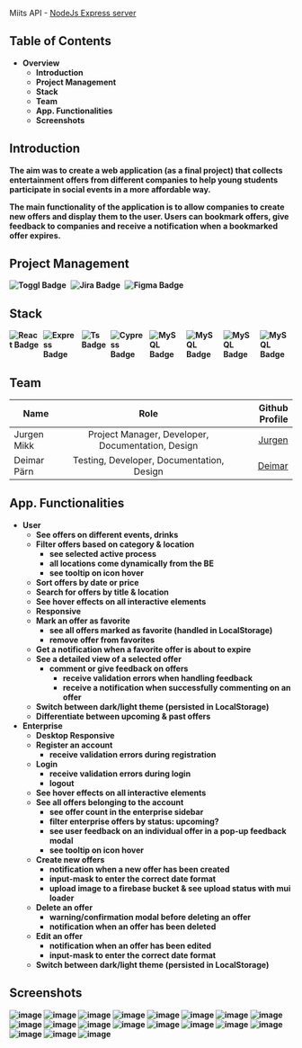 Miits API - [NodeJs Express server](https://github.com/deimar10/Miits-api)
## Table of Contents
* <strong>Overview</strong>
    * <strong>Introduction</strong>
    * <strong>Project Management</strong>
    * <strong>Stack</strong>
    * <strong>Team</strong>
    * <strong>App. Functionalities
    * <strong>Screenshots</strong>

## Introduction
The aim was to create a web application (as a <strong>final</strong> project) that collects entertainment offers from different companies to help young students participate in social events in a more <strong>affordable</strong> way.

The main functionality of the application is to allow companies to create new offers and display them to the user. Users can bookmark offers, give feedback to companies and receive a notification when a bookmarked offer expires.
## Project Management
<div style="display: flex; justify-content: start;">
  <img src="https://img.shields.io/badge/toggl-white?style=for-the-badge&logo=toggl&logoColor=purple" alt="Toggl Badge"/>
  <img style="margin-left: 0.5rem;" src="https://img.shields.io/badge/jira-white?style=for-the-badge&logo=jira&logoColor=blue" alt="Jira Badge"/>
  <img style="margin-left: 0.5rem;" src="https://img.shields.io/badge/figma-white?style=for-the-badge&logo=figma&logoColor=red" alt="Figma Badge"/>
</div>

## Stack
<div id="badges" style="display: flex; justify-content: start;">
        <img src="https://img.shields.io/badge/React-white?style=for-the-badge&logo=react&logoColor=blue" alt="React Badge"/>
        <img style="margin-left: 0.5rem;" src="https://img.shields.io/badge/NodeJs-white?style=for-the-badge&logo=express&logoColor=gray" alt="Express Badge"/>
        <img style="margin-left: 0.5rem;" src="https://img.shields.io/badge/TypeScript-white?style=for-the-badge&logo=typescript&logoColor=blue" alt="Ts Badge"/>
        <img style="margin-left: 0.5rem;" src="https://img.shields.io/badge/Cypress-white?style=for-the-badge&logo=cypress&logoColor=blue" alt="Cypress Badge"/>
        <img style="margin-left: 0.5rem;" src="https://img.shields.io/badge/MySQL-white?style=for-the-badge&logo=mysql&logoColor=black" alt="MySQL Badge"/>
        <img style="margin-left: 0.5rem;" src="https://img.shields.io/badge/Firebase-white?style=for-the-badge&logo=firebase&logoColor=orange" alt="MySQL Badge"/>
        <img style="margin-left: 0.5rem;" src="https://img.shields.io/badge/Chai-white?style=for-the-badge&logo=chai&logoColor=yellow" alt="MySQL Badge"/>
        <img style="margin-left: 0.5rem;" src="https://img.shields.io/badge/MUI-white?style=for-the-badge&logo=mui&logoColor=blue" alt="MySQL Badge"/>
    </div>

## Team
| Name        |                       Role                        |                         Github Profile |
|-------------|:-------------------------------------------------:|---------------------------------------:|
| Jurgen Mikk | Project Manager, Developer, Documentation, Design | [Jurgen](https://github.com/JurgenMik) |
| Deimar Pärn |     Testing, Developer, Documentation, Design     |  [Deimar](https://github.com/deimar10) |

## App. Functionalities
* User
  * See offers on different events, drinks
  * Filter offers based on category & location
    * see selected active process
    * all locations come dynamically from the BE
    * see tooltip on icon hover
  * Sort offers by date or price
  * Search for offers by title & location
  * See hover effects on all interactive elements
  * Responsive
  * Mark an offer as favorite
    * see all offers marked as favorite (handled in LocalStorage)
    * remove offer from favorites
  * Get a notification when a favorite offer is about to expire
  * See a detailed view of a selected offer
    * comment or give feedback on offers
      * receive validation errors when handling feedback
      * receive a notification when successfully commenting on an offer
  * Switch between dark/light theme (persisted in LocalStorage)
  * Differentiate between upcoming & past offers
* Enterprise
  * Desktop Responsive
  * Register an account
    * receive validation errors during registration
  * Login
    * receive validation errors during login
    * logout
  * See hover effects on all interactive elements
  * See all offers belonging to the account
    * see offer count in the enterprise sidebar
    * filter enterprise offers by status: upcoming?
    * see user feedback on an individual offer in a pop-up feedback modal
    * see tooltip on icon hover
  * Create new offers
    * notification when a new offer has been created
    * input-mask to enter the correct date format
    * upload image to a firebase bucket & see upload status with mui loader
  * Delete an offer
    * warning/confirmation modal before deleting an offer
    * notification when an offer has been deleted
  * Edit an offer
    * notification when an offer has been edited
    * input-mask to enter the correct date format
  * Switch between dark/light theme (persisted in LocalStorage)
## Screenshots
![image](https://user-images.githubusercontent.com/89903354/230744284-9fb29d47-3e7b-4e89-a3d0-4c323d35741f.png)
![image](https://user-images.githubusercontent.com/89903354/230744598-45df7852-f74b-4a5c-90ba-828dab8f4c37.png)
![image](https://user-images.githubusercontent.com/89903354/230744304-cd31a6fb-fe87-4d4d-aa35-47b40126e46c.png)
![image](https://user-images.githubusercontent.com/89903354/230744630-1a91af24-fd39-4c6d-b0a0-01b7095e8081.png)
![image](https://user-images.githubusercontent.com/89903354/230744657-59677d38-c56a-4d95-955c-70e8149116f6.png)
![image](https://user-images.githubusercontent.com/89903354/230744679-3d81e74f-d5bc-45bf-aca6-315888e0e615.png)
![image](https://user-images.githubusercontent.com/89903354/230744776-3694aea3-c7ec-463b-95d7-371d3520911f.png)
![image](https://user-images.githubusercontent.com/89903354/230744705-2313286f-748c-4dd7-ade1-c189e13e226d.png)
![image](https://user-images.githubusercontent.com/89903354/230744798-5cf25aef-a3c1-41bb-82ee-8a564430ad89.png)
![image](https://user-images.githubusercontent.com/89903354/230745036-68afb541-f325-4195-a1a8-96c00fd7908a.png)
![image](https://user-images.githubusercontent.com/89903354/230744819-07149426-d3a5-414b-9dae-0e960310cb74.png)
![image](https://user-images.githubusercontent.com/89903354/230744850-46703569-ef88-4ae8-aaae-360164951edf.png)
![image](https://user-images.githubusercontent.com/89903354/230744858-77ea3161-90b6-4aaa-a154-ee8b91d2b977.png)
![image](https://user-images.githubusercontent.com/89903354/230744869-2e744936-92df-4bf4-ab29-7a5976b2e1e9.png)
![image](https://user-images.githubusercontent.com/89903354/230744881-d38cf767-9f5e-4366-b3bd-4bed1f08f8bf.png)
![image](https://user-images.githubusercontent.com/89903354/230744923-3128eb7d-f2a7-4655-8d0f-7482425fc04b.png)
![image](https://user-images.githubusercontent.com/89903354/230744944-635aa052-bae6-4c34-ae4c-c1463bc76430.png)
![image](https://user-images.githubusercontent.com/89903354/230744977-e9d8287a-127a-45fc-80cf-521ea30e894c.png)
![image](https://user-images.githubusercontent.com/89903354/230745075-07395c60-2d5f-4734-8ed2-873cfe8cc8aa.png)